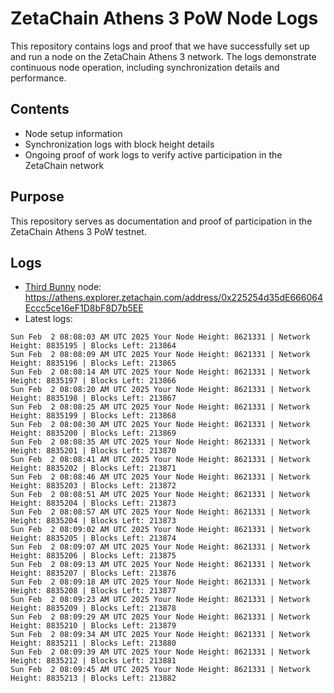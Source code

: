 # ZetaChain Athens 3 PoW Node Logs
This repository contains logs and proof that we have successfully set up and run a node on the ZetaChain Athens 3 network. The logs demonstrate continuous node operation, including synchronization details and performance.

## Contents
- Node setup information
- Synchronization logs with block height details
- Ongoing proof of work logs to verify active participation in the ZetaChain network

## Purpose
This repository serves as documentation and proof of participation in the ZetaChain Athens 3 PoW testnet.

## Logs

- [Third Bunny](https://thirdbunny.xyz/) node: https://athens.explorer.zetachain.com/address/0x225254d35dE666064Eccc5ce16eF1D8bF8D7b5EE
- Latest logs:
```
Sun Feb  2 08:08:03 AM UTC 2025 Your Node Height: 8621331 | Network Height: 8835195 | Blocks Left: 213864
Sun Feb  2 08:08:09 AM UTC 2025 Your Node Height: 8621331 | Network Height: 8835196 | Blocks Left: 213865
Sun Feb  2 08:08:14 AM UTC 2025 Your Node Height: 8621331 | Network Height: 8835197 | Blocks Left: 213866
Sun Feb  2 08:08:20 AM UTC 2025 Your Node Height: 8621331 | Network Height: 8835198 | Blocks Left: 213867
Sun Feb  2 08:08:25 AM UTC 2025 Your Node Height: 8621331 | Network Height: 8835199 | Blocks Left: 213868
Sun Feb  2 08:08:30 AM UTC 2025 Your Node Height: 8621331 | Network Height: 8835200 | Blocks Left: 213869
Sun Feb  2 08:08:35 AM UTC 2025 Your Node Height: 8621331 | Network Height: 8835201 | Blocks Left: 213870
Sun Feb  2 08:08:41 AM UTC 2025 Your Node Height: 8621331 | Network Height: 8835202 | Blocks Left: 213871
Sun Feb  2 08:08:46 AM UTC 2025 Your Node Height: 8621331 | Network Height: 8835203 | Blocks Left: 213872
Sun Feb  2 08:08:51 AM UTC 2025 Your Node Height: 8621331 | Network Height: 8835204 | Blocks Left: 213873
Sun Feb  2 08:08:57 AM UTC 2025 Your Node Height: 8621331 | Network Height: 8835204 | Blocks Left: 213873
Sun Feb  2 08:09:02 AM UTC 2025 Your Node Height: 8621331 | Network Height: 8835205 | Blocks Left: 213874
Sun Feb  2 08:09:07 AM UTC 2025 Your Node Height: 8621331 | Network Height: 8835206 | Blocks Left: 213875
Sun Feb  2 08:09:13 AM UTC 2025 Your Node Height: 8621331 | Network Height: 8835207 | Blocks Left: 213876
Sun Feb  2 08:09:18 AM UTC 2025 Your Node Height: 8621331 | Network Height: 8835208 | Blocks Left: 213877
Sun Feb  2 08:09:23 AM UTC 2025 Your Node Height: 8621331 | Network Height: 8835209 | Blocks Left: 213878
Sun Feb  2 08:09:29 AM UTC 2025 Your Node Height: 8621331 | Network Height: 8835210 | Blocks Left: 213879
Sun Feb  2 08:09:34 AM UTC 2025 Your Node Height: 8621331 | Network Height: 8835211 | Blocks Left: 213880
Sun Feb  2 08:09:39 AM UTC 2025 Your Node Height: 8621331 | Network Height: 8835212 | Blocks Left: 213881
Sun Feb  2 08:09:45 AM UTC 2025 Your Node Height: 8621331 | Network Height: 8835213 | Blocks Left: 213882
```
